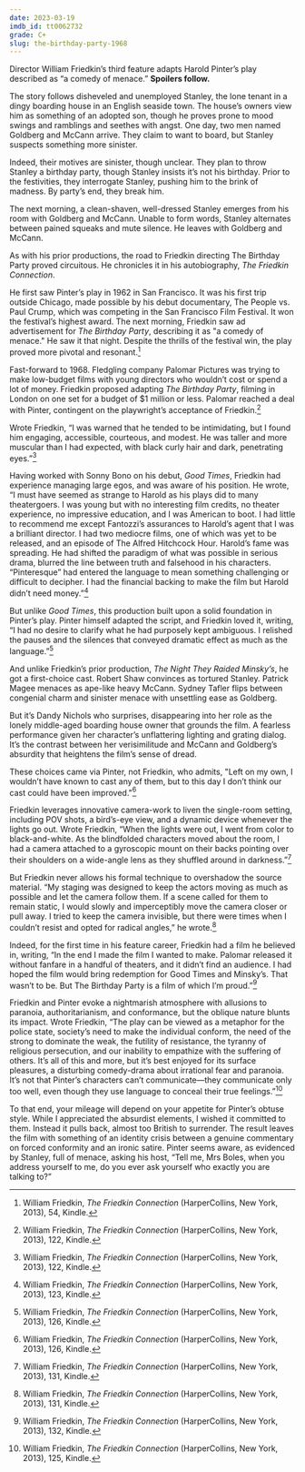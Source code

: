 ```yaml
---
date: 2023-03-19
imdb_id: tt0062732
grade: C+
slug: the-birthday-party-1968
---
```


Director William Friedkin’s third feature adapts Harold Pinter’s play described as “a comedy of menace.” **Spoilers follow.**

<!-- end -->

The story follows disheveled and unemployed Stanley, the lone tenant in a dingy boarding house in an English seaside town. The house’s owners view him as something of an adopted son, though he proves prone to mood swings and ramblings and seethes with angst. One day, two men named Goldberg and McCann arrive. They claim to want to board, but Stanley suspects something more sinister.

Indeed, their motives are sinister, though unclear. They plan to throw Stanley a birthday party, though Stanley insists it’s not his birthday. Prior to the festivities, they interrogate Stanley, pushing him to the brink of madness. By party’s end, they break him.

The next morning, a clean-shaven, well-dressed Stanley emerges from his room with Goldberg and McCann. Unable to form words, Stanley alternates between pained squeaks and mute silence. He leaves with Goldberg and McCann.

As with his prior productions, the road to Friedkin directing The Birthday Party proved circuitous. He chronicles it in his autobiography, _The Friedkin Connection_.

He first saw Pinter’s play in 1962 in San Francisco. It was his first trip outside Chicago, made possible by his debut documentary, The People vs. Paul Crump, which was competing in the San Francisco Film Festival. It won the festival’s highest award. The next morning, Friedkin saw ad advertisement for _The Birthday Party_, describing it as "a comedy of menace." He saw it that night. Despite the thrills of the festival win, the play proved more pivotal and resonant.[^1]

Fast-forward to 1968. Fledgling company Palomar Pictures was trying to make low-budget films with young directors who wouldn’t cost or spend a lot of money. Friedkin proposed adapting _The Birthday Party_, filming in London on one set for a budget of $1 million or less. Palomar reached a deal with Pinter, contingent on the playwright’s acceptance of Friedkin.[^2]

Wrote Friedkin, “I was warned that he tended to be intimidating, but I found him engaging, accessible, courteous, and modest. He was taller and more muscular than I had expected, with black curly hair and dark, penetrating eyes.”[^3]

Having worked with Sonny Bono on his debut, <span data-imdb-id="tt0061720">_Good Times_</span>, Friedkin had experience managing large egos, and was aware of his position. He wrote, “I must have seemed as strange to Harold as his plays did to many theatergoers. I was young but with no interesting film credits, no theater experience, no impressive education, and I was American to boot. I had little to recommend me except Fantozzi’s assurances to Harold’s agent that I was a brilliant director. I had two mediocre films, one of which was yet to be released, and an episode of The Alfred Hitchcock Hour. Harold’s fame was spreading. He had shifted the paradigm of what was possible in serious drama, blurred the line between truth and falsehood in his characters. “Pinteresque” had entered the language to mean something challenging or difficult to decipher. I had the financial backing to make the film but Harold didn’t need money.”[^4]

But unlike _Good Times_, this production built upon a solid foundation in Pinter’s play. Pinter himself adapted the script, and Friedkin loved it, writing, “I had no desire to clarify what he had purposely kept ambiguous. I relished the pauses and the silences that conveyed dramatic effect as much as the language.”[^5]

And unlike Friedkin’s prior production, <span data-imdb-id="tt0063348">_The Night They Raided Minsky’s_</span>, he got a first-choice cast. Robert Shaw convinces as tortured Stanley. Patrick Magee menaces as ape-like heavy McCann. Sydney Tafler flips between congenial charm and sinister menace with unsettling ease as Goldberg.

But it’s Dandy Nichols who surprises, disappearing into her role as the lonely middle-aged boarding house owner that grounds the film. A fearless performance given her character’s unflattering lighting and grating dialog. It’s the contrast between her verisimilitude and McCann and Goldberg’s absurdity that heightens the film’s sense of dread.

These choices came via Pinter, not Friedkin, who admits, "Left on my own, I wouldn’t have known to cast any of them, but to this day I don’t think our cast could have been improved."[^6]

Friedkin leverages innovative camera-work to liven the single-room setting, including POV shots, a bird’s-eye view, and a dynamic device whenever the lights go out. Wrote Friedkin, “When the lights were out, I went from color to black-and-white. As the blindfolded characters moved about the room, I had a camera attached to a gyroscopic mount on their backs pointing over their shoulders on a wide-angle lens as they shuffled around in darkness.”[^7]

But Friedkin never allows his formal technique to overshadow the source material. “My staging was designed to keep the actors moving as much as possible and let the camera follow them. If a scene called for them to remain static, I would slowly and imperceptibly move the camera closer or pull away. I tried to keep the camera invisible, but there were times when I couldn’t resist and opted for radical angles,” he wrote.[^8]

Indeed, for the first time in his feature career, Friedkin had a film he believed in, writing, “In the end I made the film I wanted to make. Palomar released it without fanfare in a handful of theaters, and it didn’t find an audience. I had hoped the film would bring redemption for Good Times and Minsky’s. That wasn’t to be. But The Birthday Party is a film of which I’m proud.”[^9]

Friedkin and Pinter evoke a nightmarish atmosphere with allusions to paranoia, authoritarianism, and conformance, but the oblique nature blunts its impact. Wrote Friedkin, “The play can be viewed as a metaphor for the police state, society’s need to make the individual conform, the need of the strong to dominate the weak, the futility of resistance, the tyranny of religious persecution, and our inability to empathize with the suffering of others. It’s all of this and more, but it’s best enjoyed for its surface pleasures, a disturbing comedy-drama about irrational fear and paranoia. It’s not that Pinter’s characters can’t communicate—they communicate only too well, even though they use language to conceal their true feelings.”[^10]

To that end, your mileage will depend on your appetite for Pinter’s obtuse style. While I appreciated the absurdist elements, I wished it committed to them. Instead it pulls back, almost too British to surrender. The result leaves the film with something of an identity crisis between a genuine commentary on forced conformity and an ironic satire. Pinter seems aware, as evidenced by Stanley, full of menace, asking his host, “Tell me, Mrs Boles, when you address yourself to me, do you ever ask yourself who exactly you are talking to?”

[^1]: William Friedkin, _The Friedkin Connection_ (HarperCollins, New York, 2013), 54, Kindle.
[^2]: William Friedkin, _The Friedkin Connection_ (HarperCollins, New York, 2013), 122, Kindle.
[^3]: William Friedkin, _The Friedkin Connection_ (HarperCollins, New York, 2013), 122, Kindle.
[^4]: William Friedkin, _The Friedkin Connection_ (HarperCollins, New York, 2013), 123, Kindle.
[^5]: William Friedkin, _The Friedkin Connection_ (HarperCollins, New York, 2013), 126, Kindle.
[^6]: William Friedkin, _The Friedkin Connection_ (HarperCollins, New York, 2013), 126, Kindle.
[^7]: William Friedkin, _The Friedkin Connection_ (HarperCollins, New York, 2013), 131, Kindle.
[^8]: William Friedkin, _The Friedkin Connection_ (HarperCollins, New York, 2013), 131, Kindle.
[^9]: William Friedkin, _The Friedkin Connection_ (HarperCollins, New York, 2013), 132, Kindle.
[^10]: William Friedkin, _The Friedkin Connection_ (HarperCollins, New York, 2013), 125, Kindle.

